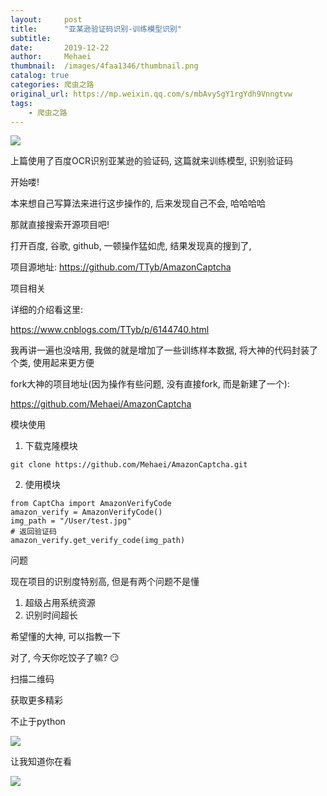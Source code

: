 ```yaml
---
layout:     post
title:      "亚某逊验证码识别-训练模型识别"
subtitle:   
date:       2019-12-22
author:     Mehaei
thumbnail:  /images/4faa1346/thumbnail.png
catalog: true
categories: 爬虫之路
original_url: https://mp.weixin.qq.com/s/mbAvySgY1rgYdh9Vnngtvw
tags:
    - 爬虫之路
---
```


![](/images/4faa1346/1.png)

上篇使用了百度OCR识别亚某逊的验证码, 这篇就来训练模型, 识别验证码

开始喽!

本来想自己写算法来进行这步操作的, 后来发现自己不会, 哈哈哈哈

那就直接搜索开源项目吧!

打开百度, 谷歌, github, 一顿操作猛如虎, 结果发现真的搜到了,

项目源地址: https://github.com/TTyb/AmazonCaptcha

项目相关

详细的介绍看这里:

https://www.cnblogs.com/TTyb/p/6144740.html

我再讲一遍也没啥用, 我做的就是增加了一些训练样本数据, 将大神的代码封装了个类, 使用起来更方便

fork大神的项目地址(因为操作有些问题, 没有直接fork, 而是新建了一个):

https://github.com/Mehaei/AmazonCaptcha

模块使用

1. 下载克隆模块

```
git clone https://github.com/Mehaei/AmazonCaptcha.git
```

2. 使用模块

```
from CaptCha import AmazonVerifyCode
amazon_verify = AmazonVerifyCode()
img_path = "/User/test.jpg"
# 返回验证码
amazon_verify.get_verify_code(img_path)
```

问题

现在项目的识别度特别高, 但是有两个问题不是懂

1. 超级占用系统资源
2. 识别时间超长

希望懂的大神, 可以指教一下

对了, 今天你吃饺子了嘛? 😏

扫描二维码

获取更多精彩

不止于python

![](/images/4faa1346/2.png)

让我知道你在看

![](/images/4faa1346/3.png)
